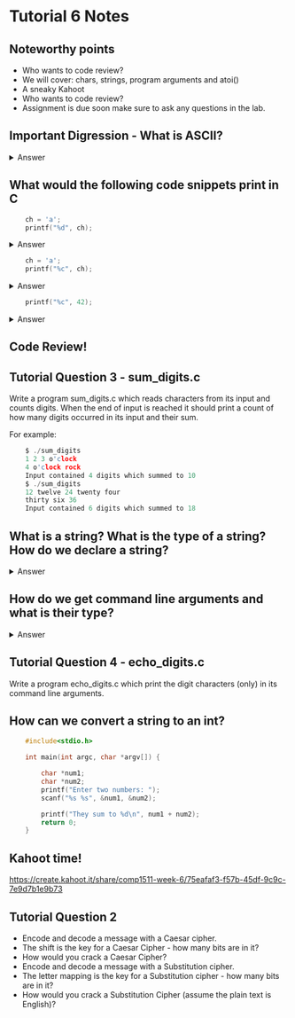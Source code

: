 # Tutorial 6 Notes

## Noteworthy points

* Who wants to code review?
* We will cover: chars, strings, program arguments and atoi()
* A sneaky Kahoot
* Who wants to code review?
* Assignment is due soon make sure to ask any questions in the lab.

## Important Digression - What is ASCII?

<details>
<summary>Answer</summary>
Remember back to week 2 we talked about how can we represent integers in binary. This is the solution to another problem, how can we represent characters in binary? We use ASCII (hint type 'ascii' into the terminal to see what the ASCII table looks like). In effect if we know a sequence of bits (just ones and zeros) is in fact ASCII then we can interpret it as ASCII and instead of rendering their numerical values, for example 42 for '*' we can render it onto the screen as their ASCII values.
</details>

## What would the following code snippets print in C

```c
    ch = 'a';
    printf("%d", ch);
```

<details>
<summary>Answer</summary>
The ASCII value for 'a' which we can find by typing in 'ascii'. It is 97.
</details>

```c
    ch = 'a';
    printf("%c", ch);
```

<details>
<summary>Answer</summary>
The character 'a' as we have told printf to print the character.
</details>

```c
    printf("%c", 42);
```

<details>
<summary>Answer</summary>
The character '*' as we have told printf to print the character representation of 42.
</details>


## Code Review!

## Tutorial Question 3 - sum_digits.c

Write a program sum_digits.c which reads characters from its input and counts digits. When the end of input is reached it should print a count of how many digits occurred in its input and their sum.

For example: 
```c
    $ ./sum_digits
    1 2 3 o'clock
    4 o'clock rock
    Input contained 4 digits which summed to 10
    $ ./sum_digits
    12 twelve 24 twenty four
    thirty six 36
    Input contained 6 digits which summed to 18
```

## What is a string? What is the type of a string? How do we declare a string?

<details>
<summary>Answer</summary>
A string is just an array of characters with a nul-terminator at the end. It is how we print sentences or sequences of characters in C. 

``` c
    char *string = "Hello";
    char string[] = "Hello";
```

</details>

## How do we get command line arguments and what is their type?

<details>
<summary>Answer</summary>
By adding ```int argc, char *argv[]``` to our main function we can access strings passed into the program.
</details>

## Tutorial Question 4 - echo_digits.c

Write a program echo_digits.c which print the digit characters (only) in its command line arguments.

## How can we convert a string to an int?

```c
    #include<stdio.h>

    int main(int argc, char *argv[]) {

        char *num1;
        char *num2;
        printf("Enter two numbers: ");
        scanf("%s %s", &num1, &num2);

        printf("They sum to %d\n", num1 + num2);
        return 0;
    }
```

## Kahoot time!

https://create.kahoot.it/share/comp1511-week-6/75eafaf3-f57b-45df-9c9c-7e9d7b1e9b73

## Tutorial Question 2

* Encode and decode a message with a Caesar cipher.
* The shift is the key for a Caesar Cipher - how many bits are in it?
* How would you crack a Caesar Cipher?
* Encode and decode a message with a Substitution cipher.
* The letter mapping is the key for a Substitution cipher - how many bits are in it?
* How would you crack a Substitution Cipher (assume the plain text is English)?